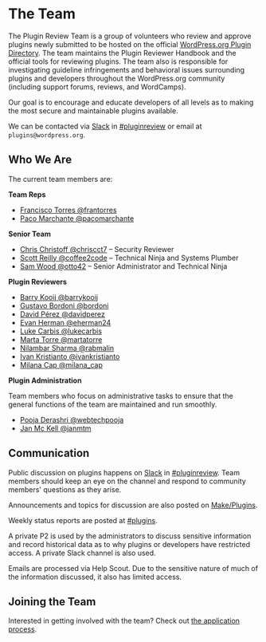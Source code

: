 # The Team

The Plugin Review Team is a group of volunteers who review and approve plugins newly submitted to be hosted on the official [WordPress.org Plugin Directory](https://wordpress.org/plugins/). The team maintains the Plugin Reviewer Handbook and the official tools for reviewing plugins. The team also is responsible for investigating guideline infringements and behavioral issues surrounding plugins and developers throughout the WordPress.org community (including support forums, reviews, and WordCamps).

Our goal is to encourage and educate developers of all levels as to making the most secure and maintainable plugins available.

We can be contacted via [Slack](https://make.wordpress.org/chat/) in [#pluginreview](https://wordpress.slack.com/messages/pluginreview/) or email at `plugins@wordpress.org`.

## Who We Are

The current team members are:

**Team Reps**

* [Francisco Torres @frantorres](https://profiles.wordpress.org/frantorres/)
* [Paco Marchante @pacomarchante](https://profiles.wordpress.org/pacomarchante/)

**Senior Team**

* [Chris Christoff @chriscct7](https://profiles.wordpress.org/chriscct7/) – Security Reviewer
* [Scott Reilly @coffee2code](https://profiles.wordpress.org/coffee2code/) – Technical Ninja and Systems Plumber
* [Sam Wood @otto42](https://profiles.wordpress.org/otto42/) – Senior Administrator and Technical Ninja

**Plugin Reviewers**

* [Barry Kooij @barrykooij](https://profiles.wordpress.org/barrykooij/)
* [Gustavo Bordoni @bordoni](https://profiles.wordpress.org/bordoni/)
* [David Pérez @davidperez](https://profiles.wordpress.org/davidperez/)
* [Evan Herman @eherman24](https://profiles.wordpress.org/eherman24/)
* [Luke Carbis @lukecarbis](https://profiles.wordpress.org/lukecarbis/)
* [Marta Torre @martatorre](https://profiles.wordpress.org/martatorre/)
* [Nilambar Sharma @rabmalin](https://profiles.wordpress.org/rabmalin/)
* [Ivan Kristianto @ivankristianto](https://profiles.wordpress.org/ivankristianto/)
* [Milana Cap @milana_cap](https://profiles.wordpress.org/milana_cap/)

**Plugin Administration**

Team members who focus on administrative tasks to ensure that the general functions of the team are maintained and run smoothly.

* [Pooja Derashri @webtechpooja](https://profiles.wordpress.org/webtechpooja/)
* [Jan Mc Kell @janmtm](https://profiles.wordpress.org/janmtm/)

## Communication

Public discussion on plugins happens on [Slack](https://make.wordpress.org/chat/) in [#pluginreview](https://wordpress.slack.com/archives/C1LBM36LC). Team members should keep an eye on the channel and respond to community members' questions as they arise.

Announcements and topics for discussion are also posted on [Make/Plugins](https://make.wordpress.org/plugins/).

Weekly status reports are posted at [#plugins](https://make.wordpress.org/updates/tag/plugins/).

A private P2 is used by the administrators to discuss sensitive information and record historical data as to why plugins or developers have restricted access. A private Slack channel is also used.

Emails are processed via Help Scout. Due to the sensitive nature of much of the information discussed, it also has limited access.

## Joining the Team

Interested in getting involved with the team? Check out [the application process](https://make.wordpress.org/plugins/handbook/apply/).
